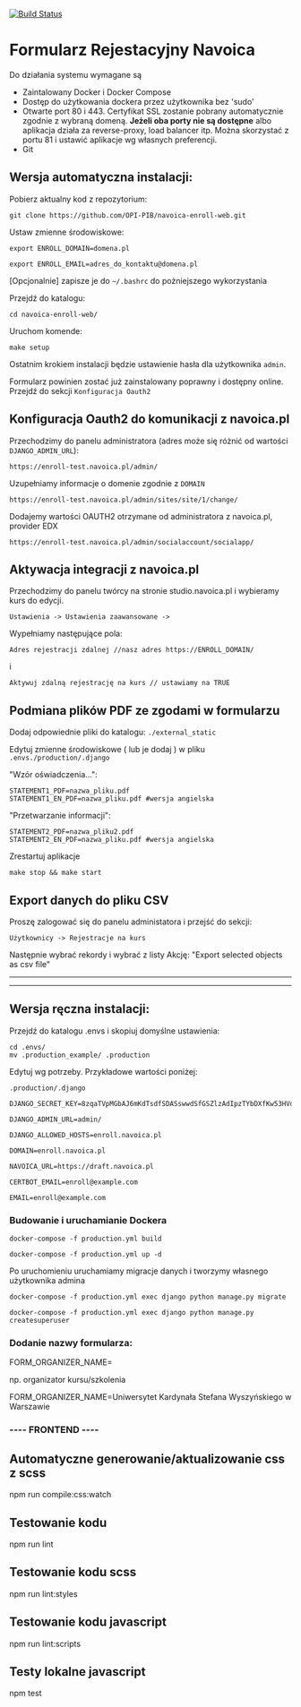 [![Build Status](https://travis-ci.org/OPI-PIB/navoica-enroll-web.svg?branch=master)](https://travis-ci.org/OPI-PIB/navoica-enroll-web)

# Formularz Rejestacyjny Navoica

Do działania systemu wymagane są 

* Zaintalowany Docker i Docker Compose
* Dostęp do użytkowania dockera przez użytkownika bez 'sudo'
* Otwarte port 80 i 443. Certyfikat SSL zostanie pobrany automatycznie zgodnie z wybraną domeną. **Jeżeli oba porty nie są dostępne** albo aplikacja działa za reverse-proxy, load balancer itp. Można skorzystać z portu 81 i ustawić aplikacje wg własnych preferencji.
* Git

## Wersja automatyczna instalacji:

Pobierz aktualny kod z repozytorium:

    git clone https://github.com/OPI-PIB/navoica-enroll-web.git

Ustaw zmienne środowiskowe:

    export ENROLL_DOMAIN=domena.pl

    export ENROLL_EMAIL=adres_do_kontaktu@domena.pl
    
[Opcjonalnie] zapisze je do `~/.bashrc` do pożniejszego wykorzystania
    
Przejdź do katalogu:

    cd navoica-enroll-web/

Uruchom komende:

    make setup
    
Ostatnim krokiem instalacji będzie ustawienie hasła dla użytkownika `admin`.

Formularz powinien zostać już zainstalowany poprawny i dostępny online. Przejdź do sekcji `Konfiguracja Oauth2`


## Konfiguracja Oauth2 do komunikacji z navoica.pl

Przechodzimy do panelu administratora (adres może się różnić od wartości `DJANGO_ADMIN_URL`):

    https://enroll-test.navoica.pl/admin/

Uzupełniamy informacje o domenie zgodnie z `DOMAIN`

    https://enroll-test.navoica.pl/admin/sites/site/1/change/

Dodajemy wartości OAUTH2 otrzymane od administratora z navoica.pl, provider EDX

    https://enroll-test.navoica.pl/admin/socialaccount/socialapp/
    
    
## Aktywacja integracji z navoica.pl 

Przechodzimy do panelu twórcy na stronie studio.navoica.pl i wybieramy kurs do edycji. 

    Ustawienia -> Ustawienia zaawansowane -> 
    
Wypełniamy następujące pola:

    Adres rejestracji zdalnej //nasz adres https://ENROLL_DOMAIN/
i

    Aktywuj zdalną rejestrację na kurs // ustawiamy na TRUE


## Podmiana plików PDF ze zgodami w formularzu

Dodaj odpowiednie pliki do katalogu: `./external_static`

Edytuj zmienne środowiskowe ( lub je dodaj ) w pliku `.envs./production/.django `
    
"Wzór oświadczenia...":

    STATEMENT1_PDF=nazwa_pliku.pdf
    STATEMENT1_EN_PDF=nazwa_pliku.pdf #wersja angielska
    
"Przetwarzanie informacji":

    STATEMENT2_PDF=nazwa_pliku2.pdf
    STATEMENT2_EN_PDF=nazwa_pliku.pdf #wersja angielska
    
Zrestartuj aplikacje

    make stop && make start

## Export danych do pliku CSV

Proszę zalogować się do panelu administatora i przejść do sekcji:

    Użytkownicy -> Rejestracje na kurs 
    
Następnie wybrać rekordy i wybrać z listy Akcję: "Export selected objects as csv file"


---------------
---------------


## Wersja ręczna instalacji:

Przejdź do katalogu .envs i skopiuj domyślne ustawienia:


    cd .envs/
    mv .production_example/ .production



Edytuj wg potrzeby. Przykładowe wartości poniżej:

   `.production/.django`

    DJANGO_SECRET_KEY=8zqaTVpMGbAJ6mKdTsdfSDASswwdSfGSZlzAdIpzTYbDXfKw53HVdRCM8n

    DJANGO_ADMIN_URL=admin/

    DJANGO_ALLOWED_HOSTS=enroll.navoica.pl

    DOMAIN=enroll.navoica.pl

    NAVOICA_URL=https://draft.navoica.pl

    CERTBOT_EMAIL=enroll@example.com
    
    EMAIL=enroll@example.com


### Budowanie i uruchamianie Dockera

    docker-compose -f production.yml build

    docker-compose -f production.yml up -d

Po uruchomieniu uruchamiamy migracje danych i tworzymy własnego użytkownika admina

    docker-compose -f production.yml exec django python manage.py migrate

    docker-compose -f production.yml exec django python manage.py createsuperuser


### Dodanie nazwy formularza:

FORM_ORGANIZER_NAME=

np. organizator kursu/szkolenia

FORM_ORGANIZER_NAME=Uniwersytet Kardynała Stefana Wyszyńskiego w Warszawie


### ---- FRONTEND ---- 

## Automatyczne generowanie/aktualizowanie css z scss

npm run compile:css:watch

## Testowanie kodu

npm run lint

## Testowanie kodu scss

npm run lint:styles

## Testowanie kodu javascript

npm run lint:scripts

## Testy lokalne javascript

npm test

